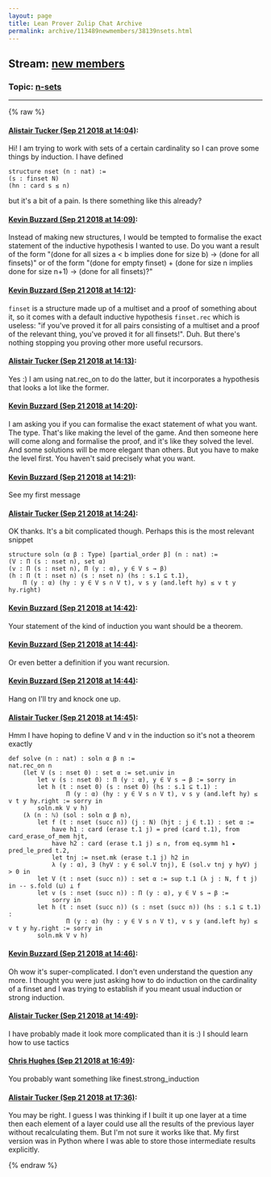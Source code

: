 ```yaml
---
layout: page
title: Lean Prover Zulip Chat Archive 
permalink: archive/113489newmembers/38139nsets.html
---
```


## Stream: [new members](index.html)
### Topic: [n-sets](38139nsets.html)

---


{% raw %}
#### [ Alistair Tucker (Sep 21 2018 at 14:04)](https://leanprover.zulipchat.com/#narrow/stream/113489-new%20members/topic/n-sets/near/134373435):
Hi! I am trying to work with sets of a certain cardinality so I can prove some things by induction. I have defined
```lean
structure nset (n : nat) :=
(s : finset N)
(hn : card s ≤ n)
```
but it's a bit of a pain. Is there something like this already?

#### [ Kevin Buzzard (Sep 21 2018 at 14:09)](https://leanprover.zulipchat.com/#narrow/stream/113489-new%20members/topic/n-sets/near/134373642):
Instead of making new structures, I would be tempted to formalise the exact statement of the inductive hypothesis I wanted to use. Do you want a result of the form "(done for all sizes a < b implies done for size b) -> (done for all finsets)" or of the form "(done for empty finset) + (done for size n implies done for size n+1) -> (done for all finsets)?"

#### [ Kevin Buzzard (Sep 21 2018 at 14:12)](https://leanprover.zulipchat.com/#narrow/stream/113489-new%20members/topic/n-sets/near/134373817):
`finset` is a structure made up of a multiset and a proof of something about it, so it comes with a default inductive hypothesis `finset.rec` which is useless: "if you've proved it for all pairs consisting of a multiset and a proof of the relevant thing, you've proved it for all finsets!". Duh. But there's nothing stopping you proving other more useful recursors.

#### [ Alistair Tucker (Sep 21 2018 at 14:13)](https://leanprover.zulipchat.com/#narrow/stream/113489-new%20members/topic/n-sets/near/134373841):
Yes :)
I am using nat.rec_on to do the latter, but it incorporates a hypothesis that looks a lot like the former.

#### [ Kevin Buzzard (Sep 21 2018 at 14:20)](https://leanprover.zulipchat.com/#narrow/stream/113489-new%20members/topic/n-sets/near/134374231):
I am asking you if you can formalise the exact statement of what you want. The type. That's like making the level of the game. And then someone here will come along and formalise the proof, and it's like they solved the level. And some solutions will be more elegant than others. But you have to make the level first. You haven't said precisely what you want.

#### [ Kevin Buzzard (Sep 21 2018 at 14:21)](https://leanprover.zulipchat.com/#narrow/stream/113489-new%20members/topic/n-sets/near/134374257):
See my first message

#### [ Alistair Tucker (Sep 21 2018 at 14:24)](https://leanprover.zulipchat.com/#narrow/stream/113489-new%20members/topic/n-sets/near/134374404):
OK thanks. It's a bit complicated though. Perhaps this is the most relevant snippet
```lean
structure soln (α β : Type) [partial_order β] (n : nat) :=
(V : Π (s : nset n), set α)
(v : Π (s : nset n), Π (y : α), y ∈ V s → β)
(h : Π (t : nset n) (s : nset n) (hs : s.1 ⊆ t.1),
    Π (y : α) (hy : y ∈ V s ∩ V t), v s y (and.left hy) ≤ v t y hy.right)
```

#### [ Kevin Buzzard (Sep 21 2018 at 14:42)](https://leanprover.zulipchat.com/#narrow/stream/113489-new%20members/topic/n-sets/near/134375161):
Your statement of the kind of induction you want should be a theorem.

#### [ Kevin Buzzard (Sep 21 2018 at 14:44)](https://leanprover.zulipchat.com/#narrow/stream/113489-new%20members/topic/n-sets/near/134375284):
Or even better a definition if you want recursion.

#### [ Kevin Buzzard (Sep 21 2018 at 14:44)](https://leanprover.zulipchat.com/#narrow/stream/113489-new%20members/topic/n-sets/near/134375286):
Hang on I'll try and knock one up.

#### [ Alistair Tucker (Sep 21 2018 at 14:45)](https://leanprover.zulipchat.com/#narrow/stream/113489-new%20members/topic/n-sets/near/134375298):
Hmm I have hoping to define V and v in the induction so it's not a theorem exactly
```lean
def solve (n : nat) : soln α β n :=
nat.rec_on n
    (let V (s : nset 0) : set α := set.univ in
        let v (s : nset 0) : Π (y : α), y ∈ V s → β := sorry in
        let h (t : nset 0) (s : nset 0) (hs : s.1 ⊆ t.1) :
                Π (y : α) (hy : y ∈ V s ∩ V t), v s y (and.left hy) ≤ v t y hy.right := sorry in
        soln.mk V v h)
    (λ (n : ℕ) (sol : soln α β n),
        let f (t : nset (succ n)) (j : N) (hjt : j ∈ t.1) : set α :=
            have h1 : card (erase t.1 j) = pred (card t.1), from card_erase_of_mem hjt,
            have h2 : card (erase t.1 j) ≤ n, from eq.symm h1 ▸ pred_le_pred t.2,
            let tnj := nset.mk (erase t.1 j) h2 in
            λ (y : α), ∃ (hyV : y ∈ sol.V tnj), E (sol.v tnj y hyV) j > 0 in
        let V (t : nset (succ n)) : set α := sup t.1 (λ j : N, f t j) in -- s.fold (⊔) ⊥ f 
        let v (s : nset (succ n)) : Π (y : α), y ∈ V s → β :=
            sorry in
        let h (t : nset (succ n)) (s : nset (succ n)) (hs : s.1 ⊆ t.1) :
                Π (y : α) (hy : y ∈ V s ∩ V t), v s y (and.left hy) ≤ v t y hy.right := sorry in
        soln.mk V v h)
```

#### [ Kevin Buzzard (Sep 21 2018 at 14:46)](https://leanprover.zulipchat.com/#narrow/stream/113489-new%20members/topic/n-sets/near/134375371):
Oh wow it's super-complicated. I don't even understand the question any more. I thought you were just asking how to do induction on the cardinality of a finset and I was trying to establish if you meant usual induction or strong induction.

#### [ Alistair Tucker (Sep 21 2018 at 14:49)](https://leanprover.zulipchat.com/#narrow/stream/113489-new%20members/topic/n-sets/near/134375540):
I have probably made it look more complicated than it is :) I should learn how to use tactics

#### [ Chris Hughes (Sep 21 2018 at 16:49)](https://leanprover.zulipchat.com/#narrow/stream/113489-new%20members/topic/n-sets/near/134382524):
You probably want something like finest.strong_induction

#### [ Alistair Tucker (Sep 21 2018 at 17:36)](https://leanprover.zulipchat.com/#narrow/stream/113489-new%20members/topic/n-sets/near/134385479):
You may be right. I guess I was thinking if I built it up one layer at a time then each element of a layer could use all the results of the previous layer without recalculating them. But I'm not sure it works like that. My first version was in Python where I was able to store those intermediate results explicitly.


{% endraw %}
